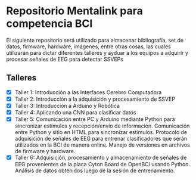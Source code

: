 # Repositorio Mentalink para competencia BCI

El siguiente repositorio será utilizado para almacenar bibliografía, set de datos, firmware, hardware, imágenes, entre otras cosas, las cuales utilizarán para dictar diferentes talleres y ayduar a los equipos a adquirir y procesar señales de EEG para detectar SSVEPs

## Talleres

- [x] Taller 1: Introducción a las Interfaces Cerebro Computadora
- [x] Taller 2: Introducción a la adquisición y procesamiento de SSVEP
- [x] Taller 3: Introducción a Arduino y Robótica
- [x] Taller 4: Aplicando una CNN para clasificar datos
- [x] Taller 5: Comunicación entre PC y Arduino mediante Python para sincronizar estímulos y recepción/envío de información.  Comunicación entre Python y sitio en HTML para sincronizar estímulos. Protocolo de adquisición de señales de EEG para entrenar clasificadores que serán utilizados en la BCI de manera online. Manejo de versiones en archivos de firmware y hardware.
- [x] Taller 6: Adquisición, procesamiento y almacenamiento de señales de EEG provenientes de la placa Cyton Board de OpenBCI usando Python. Análisis de datos obtenidos luego de la sesión de entrenamiento.